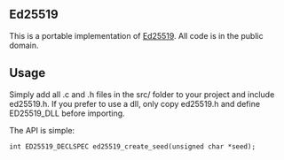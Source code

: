 Ed25519
-------

This is a portable implementation of [Ed25519](http://ed25519.cr.yp.to/). All
code is in the public domain.

Usage
-----

Simply add all .c and .h files in the src/ folder to your project and include
ed25519.h. If you prefer to use a dll, only copy ed25519.h and define
ED25519_DLL before importing.

The API is simple:

    int ED25519_DECLSPEC ed25519_create_seed(unsigned char *seed);